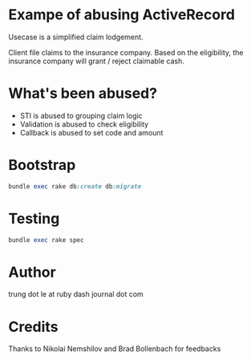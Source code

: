 # Exampe of abusing ActiveRecord

Usecase is a simplified claim lodgement.

Client file claims to the insurance company.
Based on the eligibility, the insurance company will grant / reject claimable cash.

# What's been abused?

* STI is abused to grouping claim logic
* Validation is abused to check eligibility
* Callback is abused to set code and amount

# Bootstrap

```ruby
bundle exec rake db:create db:migrate
```
# Testing

```ruby
bundle exec rake spec
```

# Author

trung dot le at ruby dash journal dot com

# Credits

Thanks to Nikolai Nemshilov and Brad Bollenbach for feedbacks

